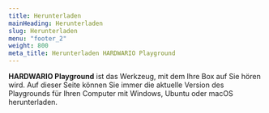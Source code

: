```yaml
---
title: Herunterladen 
mainHeading: Herunterladen 
slug: Herunterladen 
menu: "footer_2" 
weight: 800 
meta_title: Herunterladen HARDWARIO Playground
---
```


**HARDWARIO Playground** ist das Werkzeug, mit dem Ihre Box auf Sie hören wird. Auf dieser Seite können Sie immer die aktuelle Version des Playgrounds für Ihren Computer mit Windows, Ubuntu oder macOS herunterladen.
